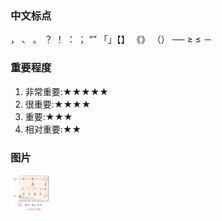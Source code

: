 ### 中文标点

，
、
。
？
！
：
；
“”
「」【】
《》
（）
──
≥
≤
－

### 重要程度

1. 非常重要:★★★★★
2. 很重要:★★★★
3. 重要:★★★
4. 相对重要:★★

### 图片

<img src="Other/img/LSTM示意图.png" width="400" height="310" style="zoom:20%">